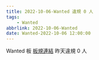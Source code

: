 ```yaml
---
title: 2022-10-06-Wanted 違規 0 人
tags:
    - Wanted
abbrlink: 2022-10-06-Wanted
date: Wanted-2022-10-06 12:00:00
---
```

Wanted 板 [板規連結](https://www.ptt.cc/bbs/Wanted/M.1608829773.A.D3B.html)
昨天違規 0 人
